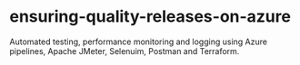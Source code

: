 # ensuring-quality-releases-on-azure
Automated testing, performance monitoring and logging using Azure pipelines, Apache JMeter, Selenuim, Postman and Terraform. 
